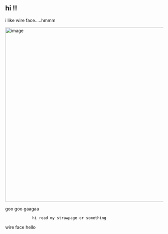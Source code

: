 ## hi !!

i like wire face.....hmmm

<img width="663" height="558" alt="image" src="https://github.com/user-attachments/assets/ced9fd04-c93b-4973-9e22-65f56420c252" />



goo goo gaagaa

                hi read my strawpage or something
wire face hello
